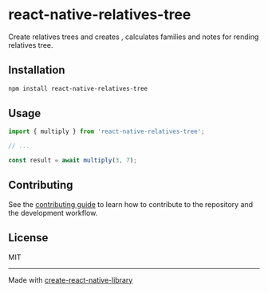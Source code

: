# react-native-relatives-tree

Create relatives trees and creates , calculates families and notes for rending relatives tree.

## Installation

```sh
npm install react-native-relatives-tree
```

## Usage

```js
import { multiply } from 'react-native-relatives-tree';

// ...

const result = await multiply(3, 7);
```

## Contributing

See the [contributing guide](CONTRIBUTING.md) to learn how to contribute to the repository and the development workflow.

## License

MIT

---

Made with [create-react-native-library](https://github.com/callstack/react-native-builder-bob)

